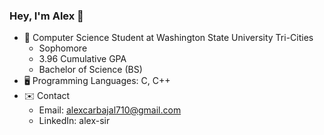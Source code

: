 ### Hey, I'm Alex 👋

* 🏫 Computer Science Student at Washington State University Tri-Cities
    * Sophomore
    * 3.96 Cumulative GPA
    * Bachelor of Science (BS)
* 🖥️ Programming Languages: C, C++
* ✉️ Contact
    * Email: alexcarbajal710@gmail.com
    * LinkedIn: alex-sir
<!--
**alex-sir/alex-sir** is a ✨ _special_ ✨ repository because its `README.md` (this file) appears on your GitHub profile.

Here are some ideas to get you started:

- 🔭 I’m currently working on ...
- 🌱 I’m currently learning ...
- 👯 I’m looking to collaborate on ...
- 🤔 I’m looking for help with ...
- 💬 Ask me about ...
- 📫 How to reach me: ...
- 😄 Pronouns: ...
- ⚡ Fun fact: ...
-->
